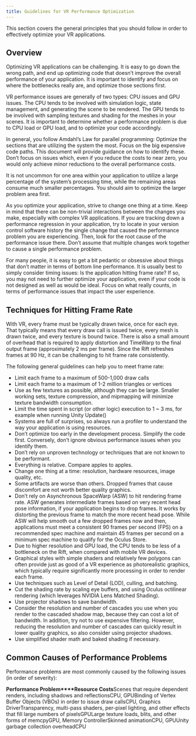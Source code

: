 ```yaml
---
title: Guidelines for VR Performance Optimization
---
```

This section covers the general principles that you should follow in order to effectively optimize your VR applications.

## Overview

Optimizing VR applications can be challenging. It is easy to go down the wrong path, and end up optimizing code that doesn’t improve the overall performance of your application. It is important to identify and focus on where the bottlenecks really are, and optimize those sections first.

VR performance issues are generally of two types: CPU issues and GPU issues. The CPU tends to be involved with simulation logic, state management, and generating the scene to be rendered. The GPU tends to be involved with sampling textures and shading for the meshes in your scenes. It is important to determine whether a performance problem is due to CPU load or GPU load, and to optimize your code accordingly.

In general, you follow Amdahl’s Law for parallel programming: Optimize the sections that are utilizing the system the most. Focus on the big expensive code paths. This document will provide guidance on how to identify these. Don’t focus on issues which, even if you reduce the costs to near zero, you would only achieve minor reductions to the overall performance costs. 

It is not uncommon for one area within your application to utilize a large percentage of the system’s processing time, while the remaining areas consume much smaller percentages. You should aim to optimize the larger problem area first.

As you optimize your application, strive to change one thing at a time. Keep in mind that there can be non-trivial interactions between the changes you make, especially with complex VR applications. If you are tracking down a performance regression in your application, try to locate in your version control software history the single change that caused the performance problem you are experiencing. Then, look for the root cause of the performance issue there. Don’t assume that multiple changes work together to cause a single performance problem.

For many people, it is easy to get a bit pedantic or obsessive about things that don’t matter in terms of bottom line performance. It is usually best to simply consider timing issues: Is the application hitting frame rate? If so, you may not need to further optimize your application, even if your code is not designed as well as would be ideal. Focus on what really counts, in terms of performance issues that impact the user experience.

## Techniques for Hitting Frame Rate

With VR, every frame must be typically drawn twice, once for each eye. That typically means that every draw call is issued twice, every mesh is drawn twice, and every texture is bound twice. There is also a small amount of overhead that is required to apply distortion and TimeWarp to the final output frame (approximately 2 ms per frame). Since the Rift refreshes frames at 90 Hz, it can be challenging to hit frame rate consistently. 

The following general guidelines can help you to meet frame rate:

* Limit each frame to a maximum of 500-1,000 draw calls 
* Limit each frame to a maximum of 1-2 million triangles or vertices 
* Use as few textures as possible, although they can be large. Smaller working sets, texture compression, and mipmapping will minimize texture bandwidth consumption. 
* Limit the time spent in script (or other logic) execution to 1 ~ 3 ms, for example when running Unity Update() 
* Systems are full of surprises, so always run a profiler to understand the way your application is using resources. 
* Don’t optimize too early in the development process. Simplify the code first. Conversely, don’t ignore obvious performance issues when you identify them. 
* Don’t rely on unproven technology or techniques that are not known to be performant.
* Everything is relative. Compare apples to apples. 
* Change one thing at a time: resolution, hardware resources, image quality, etc. 
* Some artifacts are worse than others. Dropped frames that cause discomfort are not worth better quality graphics. 
* Don’t rely on Asynchronous SpaceWarp (ASW) to hit rendering frame rate. ASW generates intermediate frames based on very recent head pose information, if your application begins to drop frames. It works by distorting the previous frame to match the more recent head pose. While ASW will help smooth out a few dropped frames now and then, applications must meet a consistent 90 frames per second (FPS) on a recommended spec machine and maintain 45 frames per second on a minimum spec machine to qualify for the Oculus Store. 
* Due to higher resolution and GPU load, the CPU tends to be less of a bottleneck on the Rift, when compared with mobile VR devices. 
* Graphical styles with simple shaders and relatively few polygons can often provide just as good of a VR experience as photorealistic graphics, which typically require significantly more processing in order to render each frame. 
* Use techniques such as Level of Detail (LOD), culling, and batching. 
* Cut the shading rate by scaling eye buffers, and using Oculus octilinear rendering (which leverages NVIDIA Lens Matched Shading). 
* Use projector shadows to save bandwidth. 
* Consider the resolution and number of cascades you use when you render to the cascaded shadow map, because they can cost a lot of bandwidth. In addition, try not to use expensive filtering. However, reducing the resolution and number of cascades can quickly result in lower quality graphics, so also consider using projector shadows.
* Use simplified shader math and baked shading if necessary.
## Common Causes of Performance Problems

Performance problems are most commonly caused by the following issues (in order of severity):

**Performance Problem****Resource Costs**Scenes that require dependent renders, including shadows and reflectionsCPU, GPUBinding of Vertex Buffer Objects (VBOs) in order to issue draw callsCPU, Graphics DriverTransparency, multi-pass shaders, per-pixel lighting, and other effects that fill large numbers of pixelsGPULarge texture loads, blits, and other forms of memcpyGPU, Memory ControllerSkinned animationCPU, GPUUnity garbage collection overheadCPU